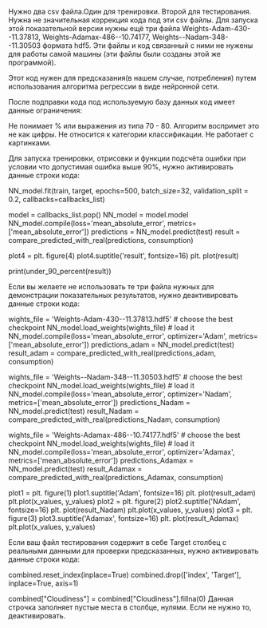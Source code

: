 Нужно два csv файла.Один для тренировки. Второй для тестирования.
Нужна не значительная коррекция кода под эти csv файлы.
Для запуска этой показательной версии нужны ещё три файла Weights-Adam-430--11.37813, Weights-Adamax-486--10.74177, Weights--Nadam-348--11.30503 формата hdf5.
Эти файлы и код связанный с ними не нужены для работы самой машины (эти файлы были созданы этой же программой).

Этот код нужен для предсказания(в нашем случае, потребления) путем использования алгоритма регрессии в виде нейронной сети.

После подправки кода под используемую базу данных код имеет данные ограничения:

Не понимает % или выражения из типа 70 - 80. Алгоритм воспримет это не как цифры.
Не относится к категории классификации.
Не работает с картинками.

Для запуска тренировки, отрисовки и функции подсчёта ошибки при условии что допустимая ошибка выше 90%, нужно активировать данные строки кода:

NN_model.fit(train, target, epochs=500, batch_size=32, validation_split = 0.2, callbacks=callbacks_list)

model = callbacks_list.pop()
NN_model = model.model
NN_model.compile(loss='mean_absolute_error', metrics=['mean_absolute_error'])
predictions = NN_model.predict(test)
result = compare_predicted_with_real(predictions, consumption)

plot4 = plt. figure(4)
plot4.suptitle('result', fontsize=16)
plt. plot(result)

print(under_90_percent(result))

Если вы желаете не использовать те три файла нужных для демонстрации показательных результатов, нужно деактивировать данные строки кода:

wights_file = 'Weights-Adam-430--11.37813.hdf5'  # choose the best checkpoint
NN_model.load_weights(wights_file) # load it
NN_model.compile(loss='mean_absolute_error', optimizer='Adam', metrics=['mean_absolute_error'])
predictions_adam = NN_model.predict(test)
result_adam = compare_predicted_with_real(predictions_adam, consumption)

wights_file = 'Weights--Nadam-348--11.30503.hdf5'  # choose the best checkpoint
NN_model.load_weights(wights_file) # load it
NN_model.compile(loss='mean_absolute_error', optimizer='Nadam', metrics=['mean_absolute_error'])
predictions_Nadam = NN_model.predict(test)
result_Nadam = compare_predicted_with_real(predictions_Nadam, consumption)

wights_file = 'Weights-Adamax-486--10.74177.hdf5'  # choose the best checkpoint
NN_model.load_weights(wights_file)  # load it
NN_model.compile(loss='mean_absolute_error', optimizer='Adamax', metrics=['mean_absolute_error'])
predictions_Adamax = NN_model.predict(test)
result_Adamax = compare_predicted_with_real(predictions_Adamax, consumption)

plot1 = plt. figure(1)
plot1.suptitle('Adam', fontsize=16)
plt. plot(result_adam)
plt.plot(x_values, y_values)
plot2 = plt. figure(2)
plot2.suptitle('NAdam', fontsize=16)
plt. plot(result_Nadam)
plt.plot(x_values, y_values)
plot3 = plt. figure(3)
plot3.suptitle('Adamax', fontsize=16)
plt. plot(result_Adamax)
plt.plot(x_values, y_values)

Если ваш файл тестирования содержит в себе Target столбец с реальными данными для проверки предсказанных, нужно активировать данные 
строки кода:

combined.reset_index(inplace=True)
combined.drop(['index', 'Target'], inplace=True, axis=1)


combined["Cloudiness"] = combined["Cloudiness"].fillna(0)
Данная строчка заполняет пустые места в столбце, нулями. Если не нужно то, деактивировать.